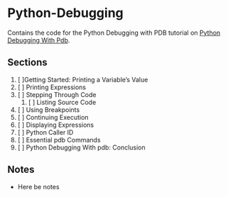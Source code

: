 # Python-Debugging

Contains the code for the Python Debugging with PDB tutorial on [Python Debugging With Pdb](https://realpython.com/python-debugging-pdb/).

## Sections

1. [ ]Getting Started: Printing a Variable’s Value
2. [ ] Printing Expressions
3. [ ] Stepping Through Code
   1. [ ] Listing Source Code
4. [ ] Using Breakpoints
5. [ ] Continuing Execution
6. [ ] Displaying Expressions
7. [ ] Python Caller ID
8. [ ] Essential pdb Commands
9. [ ] Python Debugging With pdb: Conclusion

## Notes

- Here be notes
